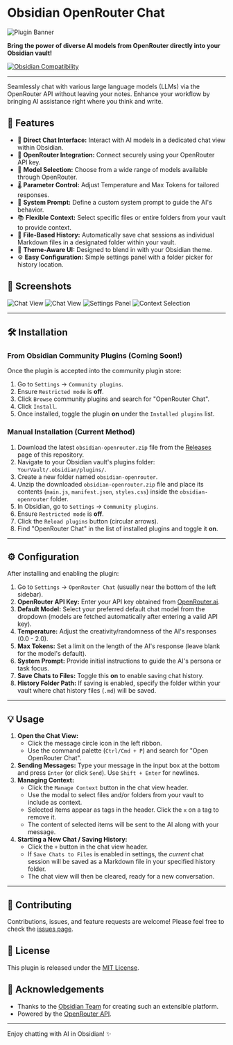 # Obsidian OpenRouter Chat

![Plugin Banner](obsidian-openrouter.png)

**Bring the power of diverse AI models from OpenRouter directly into your Obsidian vault!**

[![Obsidian Compatibility](https://img.shields.io/badge/Obsidian-v1.0.0%2B-purple.svg)](https://obsidian.md) 

<!-- [![License: MIT](https://img.shields.io/badge/License-MIT-yellow.svg)](https://opensource.org/licenses/MIT) -->

---

Seamlessly chat with various large language models (LLMs) via the OpenRouter API without leaving your notes. Enhance your workflow by bringing AI assistance right where you think and write.

## 🚀 Features

*   💬 **Direct Chat Interface:** Interact with AI models in a dedicated chat view within Obsidian.
*   🔑 **OpenRouter Integration:** Connect securely using your OpenRouter API key.
*   🤖 **Model Selection:** Choose from a wide range of models available through OpenRouter.
*   🌡️ **Parameter Control:** Adjust Temperature and Max Tokens for tailored responses.
*   📝 **System Prompt:** Define a custom system prompt to guide the AI's behavior.
*   📚 **Flexible Context:** Select specific files or entire folders from your vault to provide context.
*   💾 **File-Based History:** Automatically save chat sessions as individual Markdown files in a designated folder within your vault.
*   🎨 **Theme-Aware UI:** Designed to blend in with your Obsidian theme.
*   ⚙️ **Easy Configuration:** Simple settings panel with a folder picker for history location.

## 📸 Screenshots

![Chat View](images/chat_view.png)
![Chat View](images/chat_view3.png)
![Settings Panel](images/settings.png)
![Context Selection](images/context_selecting.png)

---

## 🛠️ Installation

### From Obsidian Community Plugins (Coming Soon!)

Once the plugin is accepted into the community plugin store:

1.  Go to `Settings` -> `Community plugins`.
2.  Ensure `Restricted mode` is **off**.
3.  Click `Browse` community plugins and search for "OpenRouter Chat".
4.  Click `Install`.
5.  Once installed, toggle the plugin **on** under the `Installed plugins` list.

### Manual Installation (Current Method)

1.  Download the latest `obsidian-openrouter.zip` file from the [Releases](https://github.com/teal33t/obsidian-openrouter/releases) page of this repository.
2.  Navigate to your Obsidian vault's plugins folder: `YourVault/.obsidian/plugins/`.
3.  Create a new folder named `obsidian-openrouter`.
4.  Unzip the downloaded `obsidian-openrouter.zip` file and place its contents (`main.js`, `manifest.json`, `styles.css`) inside the `obsidian-openrouter` folder.
5.  In Obsidian, go to `Settings` -> `Community plugins`.
6.  Ensure `Restricted mode` is **off**.
7.  Click the `Reload plugins` button (circular arrows).
8.  Find "OpenRouter Chat" in the list of installed plugins and toggle it **on**.

---

## ⚙️ Configuration

After installing and enabling the plugin:

1.  Go to `Settings` -> `OpenRouter Chat` (usually near the bottom of the left sidebar).
2.  **OpenRouter API Key:** Enter your API key obtained from [OpenRouter.ai](https://openrouter.ai/keys).
3.  **Default Model:** Select your preferred default chat model from the dropdown (models are fetched automatically after entering a valid API key).
4.  **Temperature:** Adjust the creativity/randomness of the AI's responses (0.0 - 2.0).
5.  **Max Tokens:** Set a limit on the length of the AI's response (leave blank for the model's default).
6.  **System Prompt:** Provide initial instructions to guide the AI's persona or task focus.
7.  **Save Chats to Files:** Toggle this **on** to enable saving chat history.
8.  **History Folder Path:** If saving is enabled, specify the folder within your vault where chat history files (`.md`) will be saved.
---

## 💡 Usage

1.  **Open the Chat View:**
    *   Click the message circle icon in the left ribbon.
    *   Use the command palette (`Ctrl/Cmd + P`) and search for "Open OpenRouter Chat".
2.  **Sending Messages:** Type your message in the input box at the bottom and press `Enter` (or click `Send`). Use `Shift + Enter` for newlines.
3.  **Managing Context:**
    *   Click the `Manage Context` button in the chat view header.
    *   Use the modal to select files and/or folders from your vault to include as context.
    *   Selected items appear as tags in the header. Click the `x` on a tag to remove it.
    *   The content of selected items will be sent to the AI along with your message.
4.  **Starting a New Chat / Saving History:**
    *   Click the `+` button in the chat view header.
    *   If `Save Chats to Files` is enabled in settings, the *current* chat session will be saved as a Markdown file in your specified history folder.
    *   The chat view will then be cleared, ready for a new conversation.

---

## 🤝 Contributing

Contributions, issues, and feature requests are welcome! Please feel free to check the [issues page](https://github.com/teal33t/obsidian-openrouter/issues).


## 📜 License

This plugin is released under the [MIT License](LICENSE).

## 🙏 Acknowledgements

*   Thanks to the [Obsidian Team](https://obsidian.md/) for creating such an extensible platform.
*   Powered by the [OpenRouter API](https://openrouter.ai/).

---

Enjoy chatting with AI in Obsidian! ✨

